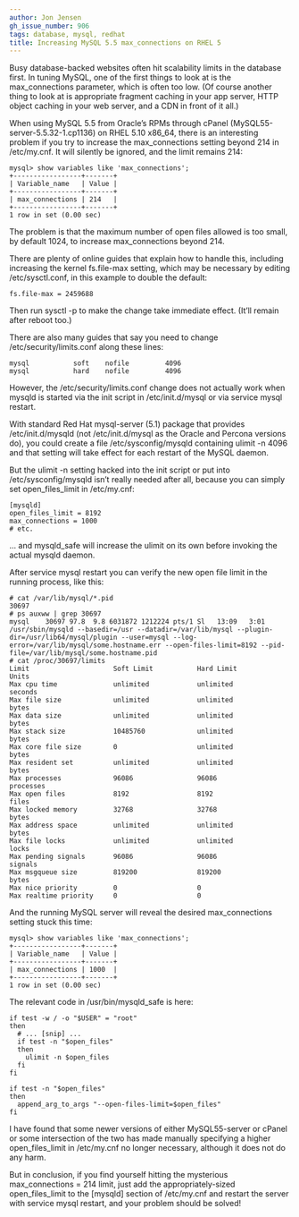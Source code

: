 ```yaml
---
author: Jon Jensen
gh_issue_number: 906
tags: database, mysql, redhat
title: Increasing MySQL 5.5 max_connections on RHEL 5
---
```




Busy database-backed websites often hit scalability limits in the database first. In tuning MySQL, one of the first things to look at is the max_connections parameter, which is often too low. (Of course another thing to look at is appropriate fragment caching in your app server, HTTP object caching in your web server, and a CDN in front of it all.)

When using MySQL 5.5 from Oracle’s RPMs through cPanel (MySQL55-server-5.5.32-1.cp1136) on RHEL 5.10 x86_64, there is an interesting problem if you try to increase the max_connections setting beyond 214 in /etc/my.cnf. It will silently be ignored, and the limit remains 214:

```nohighlight
mysql> show variables like 'max_connections';
+-----------------+-------+
| Variable_name   | Value |
+-----------------+-------+
| max_connections | 214   |
+-----------------+-------+
1 row in set (0.00 sec)
```

The problem is that the maximum number of open files allowed is too small, by default 1024, to increase max_connections beyond 214.

There are plenty of online guides that explain how to handle this, including increasing the kernel fs.file-max setting, which may be necessary by editing /etc/sysctl.conf, in this example to double the default:

```nohighlight
fs.file-max = 2459688
```

Then run sysctl -p to make the change take immediate effect. (It’ll remain after reboot too.)

There are also many guides that say you need to change /etc/security/limits.conf along these lines:

```nohighlight
mysql           soft    nofile         4096
mysql           hard    nofile         4096
```

However, the /etc/security/limits.conf change does not actually work when mysqld is started via the init script in /etc/init.d/mysql or via service mysql restart.

With standard Red Hat mysql-server (5.1) package that provides /etc/init.d/mysqld (not /etc/init.d/mysql as the Oracle and Percona versions do), you could create a file /etc/sysconfig/mysqld containing ulimit -n 4096 and that setting will take effect for each restart of the MySQL daemon.

But the ulimit -n setting hacked into the init script or put into /etc/sysconfig/mysqld isn’t really needed after all, because you can simply set open_files_limit in /etc/my.cnf:

```nohighlight
[mysqld]
open_files_limit = 8192
max_connections = 1000
# etc.
```

... and mysqld_safe will increase the ulimit on its own before invoking the actual mysqld daemon.

After service mysql restart you can verify the new open file limit in the running process, like this:

```nohighlight
# cat /var/lib/mysql/*.pid
30697
# ps auxww | grep 30697
mysql    30697 97.8  9.8 6031872 1212224 pts/1 Sl   13:09   3:01 /usr/sbin/mysqld --basedir=/usr --datadir=/var/lib/mysql --plugin-dir=/usr/lib64/mysql/plugin --user=mysql --log-error=/var/lib/mysql/some.hostname.err --open-files-limit=8192 --pid-file=/var/lib/mysql/some.hostname.pid
# cat /proc/30697/limits
Limit                     Soft Limit           Hard Limit           Units
Max cpu time              unlimited            unlimited            seconds
Max file size             unlimited            unlimited            bytes
Max data size             unlimited            unlimited            bytes
Max stack size            10485760             unlimited            bytes
Max core file size        0                    unlimited            bytes
Max resident set          unlimited            unlimited            bytes
Max processes             96086                96086                processes
Max open files            8192                 8192                 files
Max locked memory         32768                32768                bytes
Max address space         unlimited            unlimited            bytes
Max file locks            unlimited            unlimited            locks
Max pending signals       96086                96086                signals
Max msgqueue size         819200               819200               bytes
Max nice priority         0                    0
Max realtime priority     0                    0
```

And the running MySQL server will reveal the desired max_connections setting stuck this time:

```nohighlight
mysql> show variables like 'max_connections';
+-----------------+-------+
| Variable_name   | Value |
+-----------------+-------+
| max_connections | 1000  |
+-----------------+-------+
1 row in set (0.00 sec)
```

The relevant code in /usr/bin/mysqld_safe is here:

```nohighlight
if test -w / -o "$USER" = "root"
then
  # ... [snip] ...
  if test -n "$open_files"
  then
    ulimit -n $open_files
  fi
fi

if test -n "$open_files"
then
  append_arg_to_args "--open-files-limit=$open_files"
fi
```

I have found that some newer versions of either MySQL55-server or cPanel or some intersection of the two has made manually specifying a higher open_files_limit in /etc/my.cnf no longer necessary, although it does not do any harm.

But in conclusion, if you find yourself hitting the mysterious max_connections = 214 limit, just add the appropriately-sized open_files_limit to the [mysqld] section of /etc/my.cnf and restart the server with service mysql restart, and your problem should be solved!


